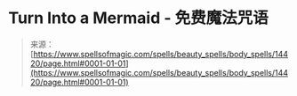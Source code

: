 <!--yml

category: 未分类

date: 2024-06-12 18:53:21

-->

# Turn Into a Mermaid - 免费魔法咒语

> 来源：[https://www.spellsofmagic.com/spells/beauty_spells/body_spells/14420/page.html#0001-01-01](https://www.spellsofmagic.com/spells/beauty_spells/body_spells/14420/page.html#0001-01-01)
